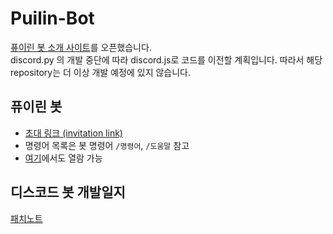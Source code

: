 # Puilin-Bot
[퓨이린 봇 소개 사이트](https://puilinbot.herokuapp.com/)를 오픈했습니다.<br>
discord.py 의 개발 중단에 따라 discord.js로 코드를 이전할 계획입니다. 따라서 해당 repository는 더 이상 개발 예정에 있지 않습니다.
## 퓨이린 봇
* [초대 링크 (invitation link)](https://discord.com/api/oauth2/authorize?client_id=692037061414355004&permissions=305293392&scope=bot)
* 명령어 목록은 봇 명령어 `/명령어`, `/도움말` 참고
* [여기](https://puilinbot.herokuapp.com/command/)에서도 열람 가능
## 디스코드 봇 개발일지
[패치노트](https://github.com/Puilin/My-own-code/blob/master/패치노트.md)